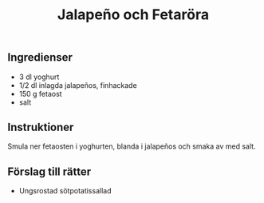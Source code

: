 ﻿---
title: Jalapeño och Fetaröra
slug: jalapeno-och-fetarora
tags: [Tillbehör, Röra]
---

## Ingredienser

* 3 dl yoghurt
* 1/2 dl inlagda jalapeños, finhackade
* 150 g fetaost
* salt

## Instruktioner

Smula ner fetaosten i yoghurten, blanda i jalapeños och smaka av med salt.

## Förslag till rätter

* Ungsrostad sötpotatissallad
